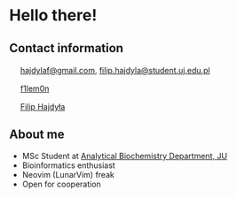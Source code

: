 # Hello there!

## Contact information
[<img src="https://upload.wikimedia.org/wikipedia/commons/4/4e/Gmail_Icon.png" width="16"/>](mailto:hajdylaf@gmail.com)
[hajdylaf@gmail.com](mailto:hajdylaf@gmail.com), [filip.hajdyla@student.uj.edu.pl](mailto:filip.hajdyla@student.uj.edu.pl)

[<img src="https://upload.wikimedia.org/wikipedia/commons/8/82/Telegram_logo.svg" width="16"/>](https://t.me/f1lem0n)
[f1lem0n](https://t.me/f1lem0n)

[<img src="https://upload.wikimedia.org/wikipedia/commons/c/c9/Linkedin.svg" width="16"/>](https://www.linkedin.com/in/filip-hajdy%C5%82a-75b13125a/)
[Filip Hajdyła](https://www.linkedin.com/in/filip-hajdy%C5%82a-75b13125a/)

## About me

- MSc Student at [Analytical Biochemistry Department, JU](https://zba.wbbib.uj.edu.pl/en_GB/zaklad)
- Bioinformatics enthusiast
- Neovim (LunarVim) freak
- Open for cooperation
